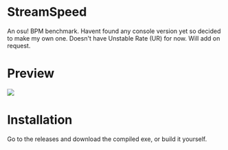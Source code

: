 # StreamSpeed

An osu! BPM benchmark. Havent found any console version yet so decided to make my own one.
Doesn't have Unstable Rate (UR) for now. Will add on request.

# Preview

![](https://i.imgur.com/AgQ1IAg.png)

# Installation
Go to the releases and download the compiled exe, or build it yourself.
